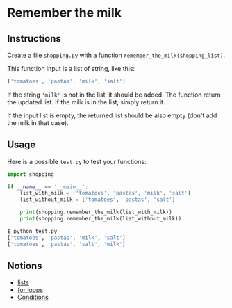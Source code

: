 # Remember the milk

## Instructions

Create a file `shopping.py` with a function `remember_the_milk(shopping_list)`. 

This function input is a list of string, like this:

```python
['tomatoes', 'pastas', 'milk', 'salt']
```

If the string `'milk'` is not in the list, it should be added. The function return the updated list. If the milk is in the list, simply return it.

If the input list is empty, the returned list should be also empty (don't add the milk in that case).


## Usage

Here is a possible `test.py` to test your functions:

```python
import shopping

if __name__ == '__main__':
    list_with_milk = ['tomatoes', 'pastas', 'milk', 'salt']
    list_without_milk = ['tomatoes', 'pastas', 'salt']

    print(shopping.remember_the_milk(list_with_milk))
    print(shopping.remember_the_milk(list_without_milk))
```

```bash
$ python test.py
['tomatoes', 'pastas', 'milk', 'salt']
['tomatoes', 'pastas', 'salt', 'milk']
```

## Notions

* [lists](https://openclassrooms.com/fr/courses/7168871-apprenez-les-bases-du-langage-python/7290436-enregistrez-des-groupes-de-donnees-avec-les-listes)
* [for loops](https://openclassrooms.com/fr/courses/7168871-apprenez-les-bases-du-langage-python/7296286-repetez-des-taches-facilement-a-l-aide-de-boucles)
* [Conditions](https://openclassrooms.com/fr/courses/7168871-apprenez-les-bases-du-langage-python/7168878-controlez-le-deroulement-de-votre-programme-avec-des-conditions)

